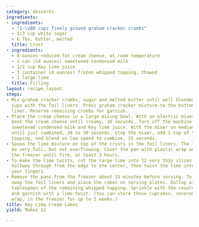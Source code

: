 ```yaml
---
category: desserts
ingredients:
- ingredients:
  - "1-\xBD cups finely ground graham cracker crumbs"
  - 1/3 cup white sugar
  - 6 Tbs. butter, melted
  title: Crust
- ingredients:
  - 8 ounces reduced-fat cream cheese, at room temperature
  - 1 can (14 ounces) sweetened condensed milk
  - 1/2 cup Key lime juice
  - 1 container (8 ounces) frozen whipped topping, thawed
  - 1 large lime
  title: Filling
layout: recipe_layout
steps:
- Mix graham cracker crumbs, sugar and melted butter until well blended. Line 12 cupcake
  cups with the foil liners. Press graham cracker mixture to the bottom of each foil
  liner. Reserve remaining crumbs for garnish.
- Place the cream cheese in a large mixing bowl. With an electric mixer on low speed,
  beat the cream cheese until creamy, 30 seconds. Turn off the machine and add the
  sweetened condensed milk and Key lime juice. With the mixer on medium speed, blend
  until just combined, 20 to 30 seconds. Stop the mixer, add 1 cup of the whipped
  topping, and blend on low speed to combine, 15 seconds.
- Spoon the lime mixture on top of the crusts in the foil liners. The liners should
  be very full, but not overflowing. Cover the pan with plastic wrap and place in
  the freezer until firm, at least 3 hours.
- To make the lime twists, cut the large lime into 12 very thin slices. Cut each slice
  halfway through from the edge to the center, then twist the lime into a spiral with
  your fingers.
- Remove the pans from the freezer about 15 minutes before serving. To serve, peel
  away the foil liners and place the cakes on serving plates. Dollop with 1 heaping
  tablespoon of the remaining whipped topping. Sprinkle with the reserved cookie crumbs
  and garnish with a lime twist. (You can store these cupcakes, covered with plastic
  wrap, in the freezer for up to 2 weeks.)
title: Key Lime Cream Cakes
yield: Makes 12

---
```

